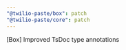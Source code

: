 ```yaml
---
"@twilio-paste/box": patch
"@twilio-paste/core": patch
---
```


[Box] Improved TsDoc type annotations
